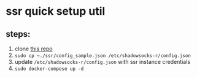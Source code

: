 # ssr quick setup util

## steps:

1. clone [this repo](https://www.github.com/farajist/ssr)
2. `sudo cp ~./ssr/config_sample.json /etc/shadowsocks-r/config.json`
3. update `/etc/shadowsocks-r/config.json` with ssr instance credentials
4. `sudo docker-compose up -d` 